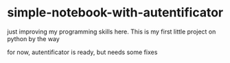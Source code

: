 # simple-notebook-with-autentificator
just improving my programming skills here. This is my first little project on python by the way

for now, autentificator is ready, but needs some fixes
